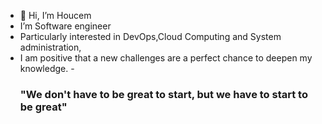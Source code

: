 - 👋 Hi, I’m Houcem
- I’m Software engineer
- Particularly interested in DevOps,Cloud Computing and System administration,
- I am positive that a new challenges are a perfect chance to deepen my knowledge.
-<h3>"We don't have to be great to start, but we have to start to be great"</h3>
